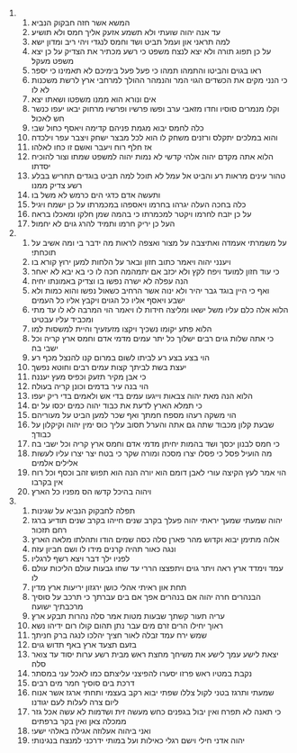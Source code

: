 <ol>
  <li>
    <ol>
      <li>המשא אשר חזה חבקוק הנביא׃</li>
      <li>עד אנה יהוה שועתי ולא תשמע אזעק אליך חמס ולא תושיע׃</li>
      <li>למה תראני און ועמל תביט ושד וחמס לנגדי ויהי ריב ומדון ישא׃</li>
      <li>על כן תפוג תורה ולא יצא לנצח משפט כי רשע מכתיר את הצדיק על כן יצא משפט מעקל׃</li>
      <li>ראו בגוים והביטו והתמהו תמהו כי פעל פעל בימיכם לא תאמינו כי יספר׃</li>
      <li>כי הנני מקים את הכשדים הגוי המר והנמהר ההולך למרחבי ארץ לרשת משכנות לא לו׃</li>
      <li>אים ונורא הוא ממנו משפטו ושאתו יצא׃</li>
      <li>וקלו מנמרים סוסיו וחדו מזאבי ערב ופשו פרשיו ופרשיו מרחוק יבאו יעפו כנשר חש לאכול׃</li>
      <li>כלה לחמס יבוא מגמת פניהם קדימה ויאסף כחול שבי׃</li>
      <li>והוא במלכים יתקלס ורזנים משחק לו הוא לכל מבצר ישחק ויצבר עפר וילכדה׃</li>
      <li>אז חלף רוח ויעבר ואשם זו כחו לאלהו׃</li>
      <li>הלוא אתה מקדם יהוה אלהי קדשי לא נמות יהוה למשפט שמתו וצור להוכיח יסדתו׃</li>
      <li>טהור עינים מראות רע והביט אל עמל לא תוכל למה תביט בוגדים תחריש בבלע רשע צדיק ממנו׃</li>
      <li>ותעשה אדם כדגי הים כרמש לא משל בו׃</li>
      <li>כלה בחכה העלה יגרהו בחרמו ויאספהו במכמרתו על כן ישמח ויגיל׃</li>
      <li>על כן יזבח לחרמו ויקטר למכמרתו כי בהמה שמן חלקו ומאכלו בראה׃</li>
      <li>העל כן יריק חרמו ותמיד להרג גוים לא יחמול׃</li>
    </ol>
  </li>
  <li>
    <ol>
      <li>על משמרתי אעמדה ואתיצבה על מצור ואצפה לראות מה ידבר בי ומה אשיב על תוכחתי׃</li>
      <li>ויענני יהוה ויאמר כתוב חזון ובאר על הלחות למען ירוץ קורא בו׃</li>
      <li>כי עוד חזון למועד ויפח לקץ ולא יכזב אם יתמהמה חכה לו כי בא יבא לא יאחר׃</li>
      <li>הנה עפלה לא ישרה נפשו בו וצדיק באמונתו יחיה׃</li>
      <li>ואף כי היין בוגד גבר יהיר ולא ינוה אשר הרחיב כשאול נפשו והוא כמות ולא ישבע ויאסף אליו כל הגוים ויקבץ אליו כל העמים׃</li>
      <li>הלוא אלה כלם עליו משל ישאו ומליצה חידות לו ויאמר הוי המרבה לא לו עד מתי ומכביד עליו עבטיט׃</li>
      <li>הלוא פתע יקומו נשכיך ויקצו מזעזעיך והיית למשסות למו׃</li>
      <li>כי אתה שלות גוים רבים ישלוך כל יתר עמים מדמי אדם וחמס ארץ קריה וכל ישבי בה׃</li>
      <li>הוי בצע בצע רע לביתו לשום במרום קנו להנצל מכף רע׃</li>
      <li>יעצת בשת לביתך קצות עמים רבים וחוטא נפשך׃</li>
      <li>כי אבן מקיר תזעק וכפיס מעץ יעננה׃</li>
      <li>הוי בנה עיר בדמים וכונן קריה בעולה׃</li>
      <li>הלוא הנה מאת יהוה צבאות וייגעו עמים בדי אש ולאמים בדי ריק יעפו׃</li>
      <li>כי תמלא הארץ לדעת את כבוד יהוה כמים יכסו על ים׃</li>
      <li>הוי משקה רעהו מספח חמתך ואף שכר למען הביט על מעוריהם׃</li>
      <li>שבעת קלון מכבוד שתה גם אתה והערל תסוב עליך כוס ימין יהוה וקיקלון על כבודך׃</li>
      <li>כי חמס לבנון יכסך ושד בהמות יחיתן מדמי אדם וחמס ארץ קריה וכל ישבי בה׃</li>
      <li>מה הועיל פסל כי פסלו יצרו מסכה ומורה שקר כי בטח יצר יצרו עליו לעשות אלילים אלמים׃</li>
      <li>הוי אמר לעץ הקיצה עורי לאבן דומם הוא יורה הנה הוא תפוש זהב וכסף וכל רוח אין בקרבו׃</li>
      <li>ויהוה בהיכל קדשו הס מפניו כל הארץ׃</li>
    </ol>
  </li>
  <li>
    <ol>
      <li>תפלה לחבקוק הנביא על שגינות׃</li>
      <li>יהוה שמעתי שמעך יראתי יהוה פעלך בקרב שנים חייהו בקרב שנים תודיע ברגז רחם תזכור׃</li>
      <li>אלוה מתימן יבוא וקדוש מהר פארן סלה כסה שמים הודו ותהלתו מלאה הארץ׃</li>
      <li>ונגה כאור תהיה קרנים מידו לו ושם חביון עזה׃</li>
      <li>לפניו ילך דבר ויצא רשף לרגליו׃</li>
      <li>עמד וימדד ארץ ראה ויתר גוים ויתפצצו הררי עד שחו גבעות עולם הליכות עולם לו׃</li>
      <li>תחת און ראיתי אהלי כושן ירגזון יריעות ארץ מדין׃</li>
      <li>הבנהרים חרה יהוה אם בנהרים אפך אם בים עברתך כי תרכב על סוסיך מרכבתיך ישועה׃</li>
      <li>עריה תעור קשתך שבעות מטות אמר סלה נהרות תבקע ארץ׃</li>
      <li>ראוך יחילו הרים זרם מים עבר נתן תהום קולו רום ידיהו נשא׃</li>
      <li>שמש ירח עמד זבלה לאור חציך יהלכו לנגה ברק חניתך׃</li>
      <li>בזעם תצעד ארץ באף תדוש גוים׃</li>
      <li>יצאת לישע עמך לישע את משיחך מחצת ראש מבית רשע ערות יסוד עד צואר סלה׃</li>
      <li>נקבת במטיו ראש פרזו יסערו להפיצני עליצתם כמו לאכל עני במסתר׃</li>
      <li>דרכת בים סוסיך חמר מים רבים׃</li>
      <li>שמעתי ותרגז בטני לקול צללו שפתי יבוא רקב בעצמי ותחתי ארגז אשר אנוח ליום צרה לעלות לעם יגודנו׃</li>
      <li>כי תאנה לא תפרח ואין יבול בגפנים כחש מעשה זית ושדמות לא עשה אכל גזר ממכלה צאן ואין בקר ברפתים׃</li>
      <li>ואני ביהוה אעלוזה אגילה באלהי ישעי׃</li>
      <li>יהוה אדני חילי וישם רגלי כאילות ועל במותי ידרכני למנצח בנגינותי׃</li>
    </ol>
  </li>
</ol>
